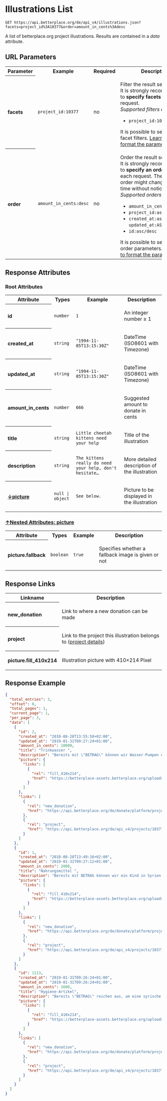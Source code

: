 
# Illustrations List

```Cirru
GET https://api.betterplace.org/de/api_v4/illustrations.json?facets=project_id%3A10377&order=amount_in_cents%3Adesc
```

A list of betterplace.org project illustrations.
Results are contained in a *data* attribute.


## URL Parameters

<table>
  <tr>
    <th>Parameter</th>
    <th>Example</th>
    <th>Required</th>
    <th>Description</th>
  </tr>
  <tr>
    <th align="left">facets</th>
    <td><code>project_id:10377</code></td>
    <td>no</td>
<td>

Filter the result set.
<br>
It is strongly recommended to <strong>specify facets</strong> with each request.
<br>
<em>Supported filters are:</em>
<ul>
<li><code>project_id:10377</code>
</ul>
It is possible to set multiple facet filters.
<a href="../README.md#request-parameter-format">Learn how to format the parameter</a>.


</td>
  </tr>
  <tr>
    <th align="left">order</th>
    <td><code>amount_in_cents:desc</code></td>
    <td>no</td>
<td>

Order the result set.
<br>
It is strongly recommended to <strong>specify an order</strong> with each request.
The default order might change at any time without notice.
<br>
<em>Supported orders are:</em>
<ul>
<li><code>amount_in_cents:asc/desc</code></li>
<li><code>project_id:asc/desc</code></li>
<li><code>created_at:asc/desc</code> and <code>updated_at:ASC/DESC</code>
<li><code>id:asc/desc</code>
</ul>
It is possible to set multiple order parameters.
<a href="../README.md#request-parameter-format">Learn how to format the parameter</a>.


</td>
  </tr>
</table>


## Response Attributes


### Root Attributes

  <table>
    <tr>
      <th>Attribute</th>
      <th>Types</th>
      <th>Example</th>
      <th>Description</th>
    </tr>
    <tr>
      <th align="left">id</th>
      <td><code>number</code></td>
      <td><code>1</code></td>
<td>

An integer number ≥ 1

</td>
    </tr>
    <tr>
      <th align="left">created_at</th>
      <td><code>string</code></td>
      <td><code>"1994-11-05T13:15:30Z"</code></td>
<td>

DateTime (ISO8601 with Timezone)

</td>
    </tr>
    <tr>
      <th align="left">updated_at</th>
      <td><code>string</code></td>
      <td><code>"1994-11-05T13:15:30Z"</code></td>
<td>

DateTime (ISO8601 with Timezone)

</td>
    </tr>
    <tr>
      <th align="left">amount_in_cents</th>
      <td><code>number</code></td>
      <td><code>666</code></td>
<td>

Suggested amount to donate in cents

</td>
    </tr>
    <tr>
      <th align="left">title</th>
      <td><code>string</code></td>
      <td><code>Little cheetah kittens need your help</code></td>
<td>

Title of the illustration

</td>
    </tr>
    <tr>
      <th align="left">description</th>
      <td><code>string</code></td>
      <td><code>The kittens really do need your help, don't hesitate…</code></td>
<td>

More detailed description of the illustration

</td>
    </tr>
    <tr>
        <th align="left" style="white-space: nowrap">
          <a id="picture-ref" href="#picture">
            ↓picture
          </a>
        </th>
      <td><code>null &#124; object</code></td>
      <td><code>See below.</code></td>
<td>

Picture to be displayed in the illustration

</td>
    </tr>
  </table>

### <a id="picture" href="#picture-ref">↑Nested Attributes: picture</a>

  <table>
    <tr>
      <th>Attribute</th>
      <th>Types</th>
      <th>Example</th>
      <th>Description</th>
    </tr>
    <tr>
      <th align="left">picture.fallback</th>
      <td><code>boolean</code></td>
      <td><code>true</code></td>
<td>

Specifies whether a fallback image is given or not

</td>
    </tr>
  </table>
</table>

## Response Links

<table>
  <tr>
    <th>Linkname</th>
    <th>Description</th>
  </tr>
    <tr>
<th align="left">

new_donation

</th>
<td>

Link to where a new donation can be made

</td>
    </tr>
    <tr>
<th align="left">

project

</th>
<td>

Link to the project this illustration belongs to
(<a href="project_details.md">project details</a>)


</td>
    </tr>
    <tr>
<th align="left">

picture.fill_410x214

</th>
<td>

Illustration picture with 410×214 Pixel

</td>
    </tr>
</table>

## Response Example

```json
{
  "total_entries": 3,
  "offset": 0,
  "total_pages": 1,
  "current_page": 1,
  "per_page": 3,
  "data": [
    {
      "id": 2,
      "created_at": "2018-08-28T13:55:58+02:00",
      "updated_at": "2019-01-31T09:27:24+01:00",
      "amount_in_cents": 10000,
      "title": "Trinkwasser ",
      "description": "Bereits mit \"BETRAG\" können wir Wasser-Pumpen erwerben und mehrere syrische Familien mit Trinkwasser versorgen und darüber hinaus die hygienischen Bedingungen verbessern. ",
      "picture": {
        "links": [
          {
            "rel": "fill_410x214",
            "href": "https://betterplace-assets.betterplace.org/uploads/illustration/picture/000/000/002/fill_410x214_bp1545132708_jordanien-fluechtlinge-kinder_068_160530.jpg"
          }
        ]
      },
      "links": [
        {
          "rel": "new_donation",
          "href": "https://api.betterplace.org/de/donate/platform/projects/10377-syrien-hilfe-fur-kinder?donation_amount=100&donation_illustration_id=2"
        },
        {
          "rel": "project",
          "href": "https://api.betterplace.org/de/api_v4/projects/10377.json"
        }
      ]
    },
    {
      "id": 1,
      "created_at": "2018-08-28T13:49:16+02:00",
      "updated_at": "2019-01-31T09:27:12+01:00",
      "amount_in_cents": 2000,
      "title": "Nahrungsmittel ",
      "description": "Bereits mit BETRAG können wir ein Kind in Syrien einen Monat lang mit Nahrung unterstützen.",
      "picture": {
        "links": [
          {
            "rel": "fill_410x214",
            "href": "https://betterplace-assets.betterplace.org/uploads/illustration/picture/000/000/001/fill_410x214_bp1545132551_jordanien-fluechtlinge-kinder_013_160530.jpg"
          }
        ]
      },
      "links": [
        {
          "rel": "new_donation",
          "href": "https://api.betterplace.org/de/donate/platform/projects/10377-syrien-hilfe-fur-kinder?donation_amount=20&donation_illustration_id=1"
        },
        {
          "rel": "project",
          "href": "https://api.betterplace.org/de/api_v4/projects/10377.json"
        }
      ]
    },
    {
      "id": 1113,
      "created_at": "2019-01-31T09:26:24+01:00",
      "updated_at": "2019-01-31T09:26:24+01:00",
      "amount_in_cents": 1600,
      "title": "Hygiene-Artikel",
      "description": "Bereits \"BETRAG\" reichen aus, um eine syrische Familie in einem Flüchtlingslager mit Hygiene-Produkten wie Seife, Windeln, Handtüchern und Binden zu versorgen.  ",
      "picture": {
        "links": [
          {
            "rel": "fill_410x214",
            "href": "https://betterplace-assets.betterplace.org/uploads/illustration/picture/000/001/113/fill_410x214_bp1548923184_syrien-fluechtlinge__1901_21.jpg"
          }
        ]
      },
      "links": [
        {
          "rel": "new_donation",
          "href": "https://api.betterplace.org/de/donate/platform/projects/10377-syrien-hilfe-fur-kinder?donation_amount=16&donation_illustration_id=1113"
        },
        {
          "rel": "project",
          "href": "https://api.betterplace.org/de/api_v4/projects/10377.json"
        }
      ]
    }
  ]
}
```

